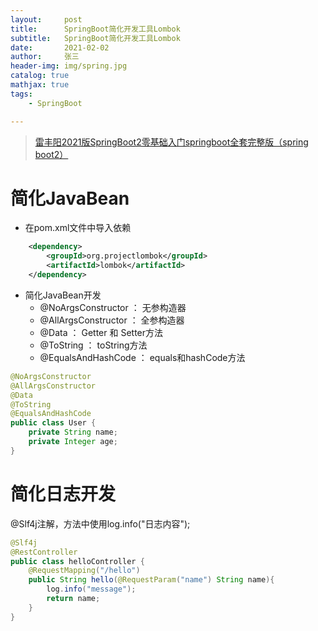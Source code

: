 ```yaml
---
layout:     post
title:      SpringBoot简化开发工具Lombok
subtitle:   SpringBoot简化开发工具Lombok
date:       2021-02-02
author:     张三
header-img: img/spring.jpg
catalog: true
mathjax: true
tags:
    - SpringBoot

---
```


> [雷丰阳2021版SpringBoot2零基础入门springboot全套完整版（spring boot2）](https://www.bilibili.com/video/BV19K4y1L7MT)

# 简化JavaBean

- 在pom.xml文件中导入依赖
```xml
    <dependency>
        <groupId>org.projectlombok</groupId>
        <artifactId>lombok</artifactId>
    </dependency>
```
- 简化JavaBean开发
    + @NoArgsConstructor ： 无参构造器
    + @AllArgsConstructor ： 全参构造器
    + @Data ： Getter 和 Setter方法
    + @ToString ： toString方法
    + @EqualsAndHashCode ： equals和hashCode方法
```java
@NoArgsConstructor
@AllArgsConstructor
@Data
@ToString
@EqualsAndHashCode
public class User {
    private String name;
    private Integer age;
}
```

# 简化日志开发

@Slf4j注解，方法中使用log.info("日志内容");

```java
@Slf4j
@RestController
public class helloController {
    @RequestMapping("/hello")
    public String hello(@RequestParam("name") String name){
        log.info("message");
        return name;
    }
}
```
